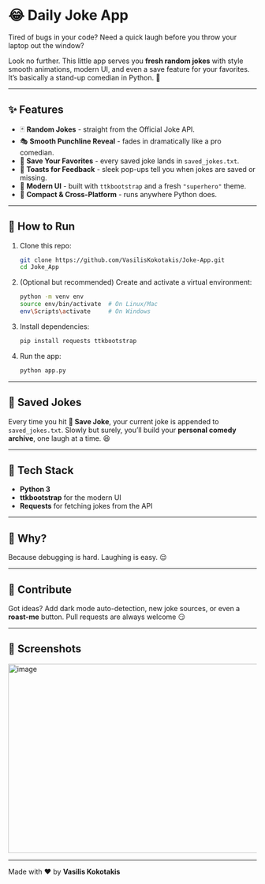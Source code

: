 # 😂 Daily Joke App

Tired of bugs in your code?
Need a quick laugh before you throw your laptop out the window?

Look no further. This little app serves you **fresh random jokes** with style smooth animations, modern UI, and even a save feature for your favorites.
It’s basically a stand-up comedian in Python. 🎤

---

## ✨ Features

* 🃏 **Random Jokes** - straight from the Official Joke API.
* 🎭 **Smooth Punchline Reveal** - fades in dramatically like a pro comedian.
* 💾 **Save Your Favorites** - every saved joke lands in `saved_jokes.txt`.
* 🔔 **Toasts for Feedback** - sleek pop-ups tell you when jokes are saved or missing.
* 🎨 **Modern UI** - built with `ttkbootstrap` and a fresh `"superhero"` theme.
* 🌈 **Compact & Cross-Platform** - runs anywhere Python does.

---

## 🚀 How to Run

1. Clone this repo:

   ```bash
   git clone https://github.com/VasilisKokotakis/Joke-App.git
   cd Joke_App
   ```

2. (Optional but recommended) Create and activate a virtual environment:

   ```bash
   python -m venv env
   source env/bin/activate  # On Linux/Mac
   env\Scripts\activate     # On Windows
   ```

3. Install dependencies:

   ```bash
   pip install requests ttkbootstrap
   ```

4. Run the app:

   ```bash
   python app.py
   ```

---

## 📂 Saved Jokes

Every time you hit **💾 Save Joke**, your current joke is appended to `saved_jokes.txt`.
Slowly but surely, you’ll build your **personal comedy archive**, one laugh at a time. 😆

---

## 🧠 Tech Stack

* **Python 3**
* **ttkbootstrap** for the modern UI
* **Requests** for fetching jokes from the API

---

## 🎯 Why?

Because debugging is hard.
Laughing is easy. 😌

---

## 🤝 Contribute

Got ideas?
Add dark mode auto-detection, new joke sources, or even a **roast-me** button.
Pull requests are always welcome 😏

---

## 📸 Screenshots

<img width="518" height="384" alt="image" src="https://github.com/user-attachments/assets/f38330f3-12dd-4313-acd8-17b64a65d10b" />

---

Made with ❤️ by **Vasilis Kokotakis**

